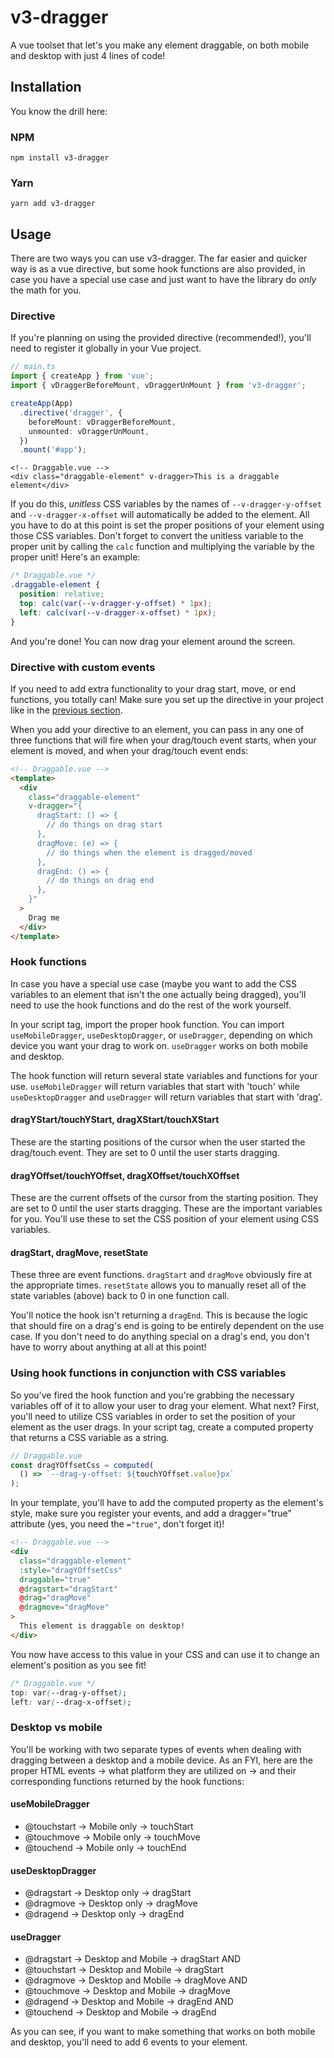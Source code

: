 # v3-dragger

A vue toolset that let's you make any element draggable, on both mobile and desktop with just 4 lines of code!

## Installation

You know the drill here:

### NPM

`npm install v3-dragger`

### Yarn

`yarn add v3-dragger`

## Usage

There are two ways you can use v3-dragger. The far easier and quicker way is as a vue directive, but some hook functions are also provided, in case you have a special use case and just want to have the library do _only_ the math for you.

### Directive

If you're planning on using the provided directive (recommended!), you'll need to register it globally in your Vue project.

```ts
// main.ts
import { createApp } from 'vue';
import { vDraggerBeforeMount, vDraggerUnMount } from 'v3-dragger';

createApp(App)
  .directive('dragger', {
    beforeMount: vDraggerBeforeMount,
    unmounted: vDraggerUnMount,
  })
  .mount('#app');
```

```vue
<!-- Draggable.vue -->
<div class="draggable-element" v-dragger>This is a draggable element</div>
```

If you do this, _unitless_ CSS variables by the names of `--v-dragger-y-offset` and `--v-dragger-x-offset` will automatically be added to the element. All you have to do at this point is set the proper positions of your element using those CSS variables. Don't forget to convert the unitless variable to the proper unit by calling the `calc` function and multiplying the variable by the proper unit! Here's an example:

```css
/* Draggable.vue */
.draggable-element {
  position: relative;
  top: calc(var(--v-dragger-y-offset) * 1px);
  left: calc(var(--v-dragger-x-offset) * 1px);
}
```

And you're done! You can now drag your element around the screen.

### Directive with custom events

If you need to add extra functionality to your drag start, move, or end functions, you totally can! Make sure you set up the directive in your project like in the [previous section](#directive).

When you add your directive to an element, you can pass in any one of three functions that will fire when your drag/touch event starts, when your element is moved, and when your drag/touch event ends:

```html
<!-- Draggable.vue -->
<template>
  <div
    class="draggable-element"
    v-dragger="{
      dragStart: () => {
        // do things on drag start
      },
      dragMove: (e) => {
        // do things when the element is dragged/moved
      },
      dragEnd: () => {
        // do things on drag end
      },
    }"
  >
    Drag me
  </div>
</template>
```

### Hook functions

In case you have a special use case (maybe you want to add the CSS variables to an element that isn't the one actually being dragged), you'll need to use the hook functions and do the rest of the work yourself.

In your script tag, import the proper hook function. You can import `useMobileDragger`, `useDesktopDragger`, or `useDragger`, depending on which device you want your drag to work on. `useDragger` works on both mobile and desktop.

The hook function will return several state variables and functions for your use. `useMobileDragger` will return variables that start with 'touch' while `useDesktopDragger` and `useDragger` will return variables that start with 'drag'.

#### dragYStart/touchYStart, dragXStart/touchXStart

These are the starting positions of the cursor when the user started the drag/touch event. They are set to 0 until the user starts dragging.

#### dragYOffset/touchYOffset, dragXOffset/touchXOffset

These are the current offsets of the cursor from the starting position. They are set to 0 until the user starts dragging. These are the important variables for you. You'll use these to set the CSS position of your element using CSS variables.

#### dragStart, dragMove, resetState

These three are event functions. `dragStart` and `dragMove` obviously fire at the appropriate times. `resetState` allows you to manually reset all of the state variables (above) back to 0 in one function call.

You'll notice the hook isn't returning a `dragEnd`. This is because the logic that should fire on a drag's end is going to be entirely dependent on the use case. If you don't need to do anything special on a drag's end, you don't have to worry about anything at all at this point!

### Using hook functions in conjunction with CSS variables

So you've fired the hook function and you're grabbing the necessary variables off of it to allow your user to drag your element. What next? First, you'll need to utilize CSS variables in order to set the position of your element as the user drags. In your script tag, create a computed property that returns a CSS variable as a string.

```ts
// Draggable.vue
const dragYOffsetCss = computed(
  () => `--drag-y-offset: ${touchYOffset.value}px`
);
```

In your template, you'll have to add the computed property as the element's style, make sure you register your events, and add a dragger="true" attribute (yes, you need the `="true"`, don't forget it)!

```html
<!-- Draggable.vue -->
<div
  class="draggable-element"
  :style="dragYOffsetCss"
  draggable="true"
  @dragstart="dragStart"
  @drag="dragMove"
  @dragmove="dragMove"
>
  This element is draggable on desktop!
</div>
```

You now have access to this value in your CSS and can use it to change an element's position as you see fit!

```css
/* Draggable.vue */
top: var(--drag-y-offset);
left: var(--drag-x-offset);
```

### Desktop vs mobile

You'll be working with two separate types of events when dealing with dragging between a desktop and a mobile device. As an FYI, here are the proper HTML events -> what platform they are utilized on -> and their corresponding functions returned by the hook functions:

#### useMobileDragger

- @touchstart -> Mobile only -> touchStart
- @touchmove -> Mobile only -> touchMove
- @touchend -> Mobile only -> touchEnd

#### useDesktopDragger

- @dragstart -> Desktop only -> dragStart
- @dragmove -> Desktop only -> dragMove
- @dragend -> Desktop only -> dragEnd

#### useDragger

- @dragstart -> Desktop and Mobile -> dragStart AND
- @touchstart -> Desktop and Mobile -> dragStart
- @dragmove -> Desktop and Mobile -> dragMove AND
- @touchmove -> Desktop and Mobile -> dragMove
- @dragend -> Desktop and Mobile -> dragEnd AND
- @touchend -> Desktop and Mobile -> dragEnd

As you can see, if you want to make something that works on both mobile and desktop, you'll need to add 6 events to your element.

